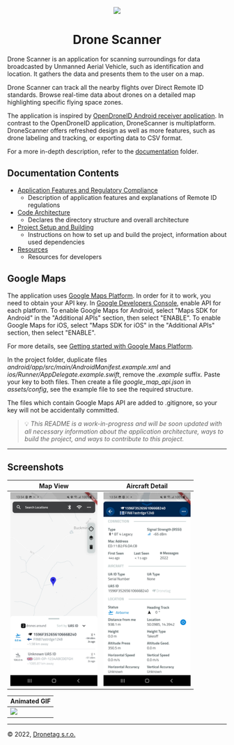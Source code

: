 <p align="center">
  <img src="assets/images/icon.png" width="96" />
</p>
<h1 align="center">Drone Scanner</h1>

Drone Scanner is an application for scanning surroundings for data broadcasted by Unmanned Aerial Vehicle, such as identification and location. It gathers the data and presents them to the user on a map.

Drone Scanner can track all the nearby flights over Direct Remote ID standards. Browse real-time data about drones on a detailed map highlighting specific flying space zones. 

The application is inspired by [OpenDroneID Android receiver application](https://github.com/opendroneid/receiver-android). In contrast to the OpenDroneID application, DroneScanner is multiplatform. DroneScanner offers refreshed design as well as more features, such as drone labeling and tracking, or exporting data to CSV format.

For a more in-depth description, refer to the [documentation](./docs/) folder.

## Documentation Contents

* [Application Features and Regulatory Compliance](./docs/features.md)
    * Description of application features and explanations of Remote ID regulations 
* [Code Architecture](./docs/architecture.md)
    * Declares the directory structure and overall architecture
* [Project Setup and Building](./docs/build.md)
    * Instructions on how to set up and build the project, information about used dependencies
* [Resources](./docs/resources.md)
    * Resources for developers

## Google Maps

The application uses [Google Maps Platform](https://cloud.google.com/maps-platform/). In order for it to work, you need to obtain your API key. In [Google Developers Console](https://console.cloud.google.com/), enable API for each platform. To enable Google Maps for Android, select "Maps SDK for Android" in the "Additional APIs" section, then select "ENABLE". To enable Google Maps for iOS, select "Maps SDK for iOS" in the "Additional APIs" section, then select "ENABLE".

For more details, see [Getting started with Google Maps Platform](https://developers.google.com/maps/gmp-get-started).


In the project folder, duplicate files *android/app/src/main/AndroidManifest.example.xml* and *ios/Runner/AppDelegate.example.swift*, remove the *.example* suffix. Paste your key to both files. Then create a file *google_map_api.json* in *assets/config*, see the example file to see the required structure.

The files which contain Google Maps API are added to .gitignore, so your key will not be accidentally committed.

> 💡 _This README is a work-in-progress and will be soon updated with all necessary information about the application architecture, ways to build the project, and ways to contribute to this project._

---

## Screenshots


| Map View       | Aircraft Detail           |
| ------------- |:-------------:|
|<img src="/assets/screenshots/map_page.jpg" width="200"/>| <img src="/assets/screenshots/detail.jpg" width="200"/> |

| Animated GIF      |
| ------------- |
|<img src="/assets/screenshots/app-usage.gif" width="200"/>|


---

© 2022, [Dronetag s.r.o.](https://dronetag.cz)
